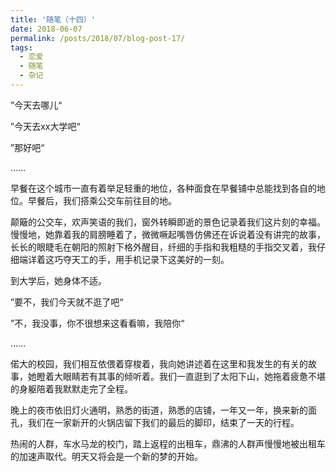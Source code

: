 ```yaml
---
title: '随笔（十四）'
date: 2018-06-07
permalink: /posts/2018/07/blog-post-17/
tags:
  - 恋爱
  - 随笔
  - 杂记
---
```


”今天去哪儿“

”今天去xx大学吧“

”那好吧“

……

早餐在这个城市一直有着举足轻重的地位，各种面食在早餐铺中总能找到各自的地位。早餐后，我们搭乘公交车前往目的地。

颠簸的公交车，欢声笑语的我们，窗外转瞬即逝的景色记录着我们这片刻的幸福。慢慢地，她靠着我的肩膀睡着了，微微噘起嘴唇仿佛还在诉说着没有讲完的故事，长长的眼睫毛在朝阳的照射下格外醒目，纤细的手指和我粗糙的手指交叉着，我仔细端详着这巧夺天工的手，用手机记录下这美好的一刻。

到大学后，她身体不适。

”要不，我们今天就不逛了吧“

”不，我没事，你不很想来这看看嘛，我陪你“

……

偌大的校园，我们相互依偎着穿梭着，我向她讲述着在这里和我发生的有关的故事，她瞪着大眼睛若有其事的倾听着。我们一直逛到了太阳下山，她拖着疲惫不堪的身躯陪着我默默走完了全程。

晚上的夜市依旧灯火通明，熟悉的街道，熟悉的店铺，一年又一年，换来新的面孔，我们在一家新开的火锅店留下我们的最后的脚印，结束了一天的行程。

热闹的人群，车水马龙的校门，踏上返程的出租车，鼎沸的人群声慢慢地被出租车的加速声取代。明天又将会是一个新的梦的开始。
